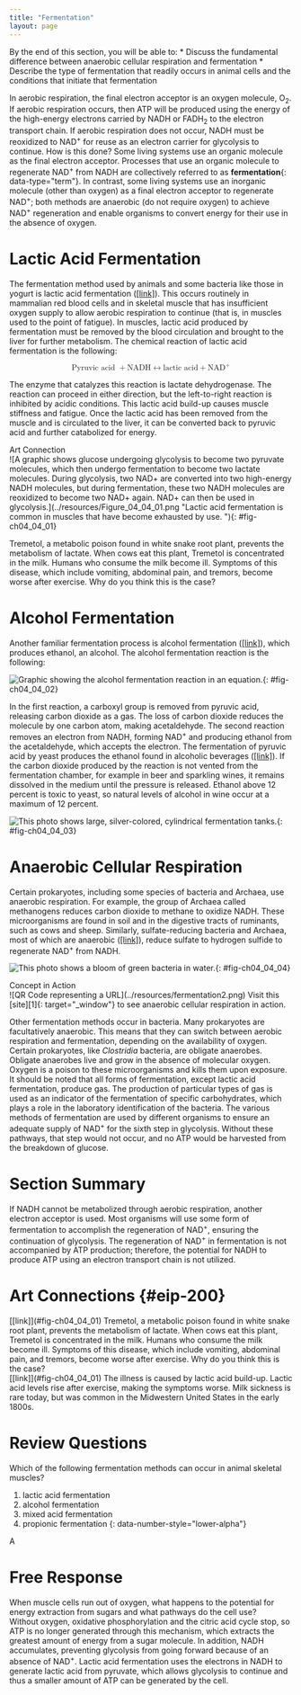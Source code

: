 ```yaml
---
title: "Fermentation"
layout: page
---
```



<div data-type="abstract" markdown="1">
By the end of this section, you will be able to:
* Discuss the fundamental difference between anaerobic cellular respiration and fermentation
* Describe the type of fermentation that readily occurs in animal cells and the conditions that initiate that fermentation

</div>

In aerobic respiration, the final electron acceptor is an oxygen molecule, O<sub>2</sub>. If aerobic respiration occurs, then ATP will be produced using the energy of the high-energy electrons carried by NADH or FADH<sub>2</sub> to the electron transport chain. If aerobic respiration does not occur, NADH must be reoxidized to NAD<sup>+</sup> for reuse as an electron carrier for glycolysis to continue. How is this done? Some living systems use an organic molecule as the final electron acceptor. Processes that use an organic molecule to regenerate NAD<sup>+</sup> from NADH are collectively referred to as **fermentation**{: data-type="term"}. In contrast, some living systems use an inorganic molecule (other than oxygen) as a final electron acceptor to regenerate NAD<sup>+</sup>; both methods are anaerobic (do not require oxygen) to achieve NAD<sup>+</sup> regeneration and enable organisms to convert energy for their use in the absence of oxygen.

# Lactic Acid Fermentation

The fermentation method used by animals and some bacteria like those in yogurt is lactic acid fermentation ([\[link\]](#fig-ch04_04_01)). This occurs routinely in mammalian red blood cells and in skeletal muscle that has insufficient oxygen supply to allow aerobic respiration to continue (that is, in muscles used to the point of fatigue). In muscles, lactic acid produced by fermentation must be removed by the blood circulation and brought to the liver for further metabolism. The chemical reaction of lactic acid fermentation is the following:

<div data-type="equation" id="eip-672">
<math xmlns="http://www.w3.org/1998/Math/MathML" display="block"> <mrow> <mtext>Pyruvic acid </mtext><mo>+</mo><mtext>NADH</mtext><mrow><mo>↔</mo></mrow><mtext>lactic acid</mtext><mo>+</mo><msup> <mrow> <mtext>NAD</mtext> </mrow> <mtext>+</mtext> </msup> </mrow> </math>
</div>

The enzyme that catalyzes this reaction is lactate dehydrogenase. The reaction can proceed in either direction, but the left-to-right reaction is inhibited by acidic conditions. This lactic acid build-up causes muscle stiffness and fatigue. Once the lactic acid has been removed from the muscle and is circulated to the liver, it can be converted back to pyruvic acid and further catabolized for energy.

<div data-type="note" class="art-connection non-majors" data-label="" markdown="1">
<div data-type="title">
Art Connection
</div>
![A graphic shows glucose undergoing glycolysis to become two pyruvate molecules, which then undergo fermentation to become two lactate molecules. During glycolysis, two NAD+ are converted into two high-energy NADH molecules, but during fermentation, these two NADH molecules are reoxidized to become two NAD+ again. NAD+ can then be used in glycolysis.](../resources/Figure_04_04_01.png "Lactic acid fermentation is common in muscles that have become exhausted by use.&#10;"){: #fig-ch04_04_01}


Tremetol, a metabolic poison found in white snake root plant, prevents the metabolism of lactate. When cows eat this plant, Tremetol is concentrated in the milk. Humans who consume the milk become ill. Symptoms of this disease, which include vomiting, abdominal pain, and tremors, become worse after exercise. Why do you think this is the case?

<!-- <para>The illness is caused by lactic acid build-up. Lactic acid levels rise after exercise, making the symptoms worse. Milk sickness is rare today, but was common in the Midwestern United States in the early 1800s.</para> -->

</div>

# Alcohol Fermentation

Another familiar fermentation process is alcohol fermentation ([\[link\]](#fig-ch04_04_02)), which produces ethanol, an alcohol. The alcohol fermentation reaction is the following:

 ![Graphic showing the alcohol fermentation reaction in an equation.](../resources/Figure_04_04_02.jpg "The reaction resulting in alcohol fermentation is shown."){: #fig-ch04_04_02}

In the first reaction, a carboxyl group is removed from pyruvic acid, releasing carbon dioxide as a gas. The loss of carbon dioxide reduces the molecule by one carbon atom, making acetaldehyde. The second reaction removes an electron from NADH, forming NAD<sup>+</sup> and producing ethanol from the acetaldehyde, which accepts the electron. The fermentation of pyruvic acid by yeast produces the ethanol found in alcoholic beverages ([\[link\]](#fig-ch04_04_03)). If the carbon dioxide produced by the reaction is not vented from the fermentation chamber, for example in beer and sparkling wines, it remains dissolved in the medium until the pressure is released. Ethanol above 12 percent is toxic to yeast, so natural levels of alcohol in wine occur at a maximum of 12 percent.

 ![This photo shows large, silver-colored, cylindrical fermentation tanks.](../resources/Figure_04_04_03.jpg "Fermentation of grape juice to make wine produces CO2 as a byproduct. Fermentation tanks have valves so that pressure inside the tanks can be released."){: #fig-ch04_04_03}

# Anaerobic Cellular Respiration

Certain prokaryotes, including some species of bacteria and Archaea, use anaerobic respiration. For example, the group of Archaea called methanogens reduces carbon dioxide to methane to oxidize NADH. These microorganisms are found in soil and in the digestive tracts of ruminants, such as cows and sheep. Similarly, sulfate-reducing bacteria and Archaea, most of which are anaerobic ([\[link\]](#fig-ch04_04_04)), reduce sulfate to hydrogen sulfide to regenerate NAD<sup>+</sup> from NADH.

 ![This photo shows a bloom of green bacteria in water.](../resources/Figure_04_04_04.jpg "The green color seen in these coastal waters is from an eruption of hydrogen sulfide. Anaerobic, sulfate-reducing bacteria release hydrogen sulfide gas as they decompose algae in the water. (credit: NASA image courtesy Jeff Schmaltz, MODIS Land Rapid Response Team at NASA GSFC)"){: #fig-ch04_04_04}

<div data-type="note" class="interactive non-majors" data-label="" markdown="1">
<div data-type="title">
Concept in Action
</div>
<span data-type="media" data-alt="QR Code representing a URL"> ![QR Code representing a URL](../resources/fermentation2.png) </span>
Visit this [site][1]{: target="_window"} to see anaerobic cellular respiration in action.

</div>

Other fermentation methods occur in bacteria. Many prokaryotes are facultatively anaerobic. This means that they can switch between aerobic respiration and fermentation, depending on the availability of oxygen. Certain prokaryotes, like *Clostridia* bacteria, are obligate anaerobes. Obligate anaerobes live and grow in the absence of molecular oxygen. Oxygen is a poison to these microorganisms and kills them upon exposure. It should be noted that all forms of fermentation, except lactic acid fermentation, produce gas. The production of particular types of gas is used as an indicator of the fermentation of specific carbohydrates, which plays a role in the laboratory identification of the bacteria. The various methods of fermentation are used by different organisms to ensure an adequate supply of NAD<sup>+</sup> for the sixth step in glycolysis. Without these pathways, that step would not occur, and no ATP would be harvested from the breakdown of glucose.

# Section Summary

If NADH cannot be metabolized through aerobic respiration, another electron acceptor is used. Most organisms will use some form of fermentation to accomplish the regeneration of NAD<sup>+</sup>, ensuring the continuation of glycolysis. The regeneration of NAD<sup>+</sup> in fermentation is not accompanied by ATP production; therefore, the potential for NADH to produce ATP using an electron transport chain is not utilized.

# Art Connections   {#eip-200}

<div data-type="exercise" id="eip-idm120428032">
<div data-type="problem" id="eip-idm94673104" markdown="1">
[[link]](#fig-ch04_04_01) Tremetol, a metabolic poison found in white snake root plant, prevents the metabolism of lactate. When cows eat this plant, Tremetol is concentrated in the milk. Humans who consume the milk become ill. Symptoms of this disease, which include vomiting, abdominal pain, and tremors, become worse after exercise. Why do you think this is the case?

</div>
<div data-type="solution" id="eip-idm62469712" markdown="1">
[[link]](#fig-ch04_04_01) The illness is caused by lactic acid build-up. Lactic acid levels rise after exercise, making the symptoms worse. Milk sickness is rare today, but was common in the Midwestern United States in the early 1800s.

</div>
</div>

# Review Questions

<div data-type="exercise">
<div data-type="problem" markdown="1">
Which of the following fermentation methods can occur in animal skeletal muscles?

1.  lactic acid fermentation
2.  alcohol fermentation
3.  mixed acid fermentation
4.  propionic fermentation
{: data-number-style="lower-alpha"}

</div>
<div data-type="solution" markdown="1">
A

</div>
</div>

# Free Response

<div data-type="exercise">
<div data-type="problem" markdown="1">
When muscle cells run out of oxygen, what happens to the potential for energy extraction from sugars and what pathways do the cell use?

</div>
<div data-type="solution" markdown="1">
Without oxygen, oxidative phosphorylation and the citric acid cycle stop, so ATP is no longer generated through this mechanism, which extracts the greatest amount of energy from a sugar molecule. In addition, NADH accumulates, preventing glycolysis from going forward because of an absence of NAD<sup>+</sup>. Lactic acid fermentation uses the electrons in NADH to generate lactic acid from pyruvate, which allows glycolysis to continue and thus a smaller amount of ATP can be generated by the cell.

</div>
</div>



[1]: http://openstaxcollege.org/l/fermentation2
